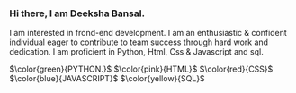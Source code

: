 ### Hi there, I am Deeksha Bansal.
I am interested in frond-end development. I am an enthusiastic & confident individual eager to contribute to team success through hard
work and dedication. I am proficient in Python, Html, Css & Javascript and sql.

$\color{green}{PYTHON.}$
$\color{pink}{HTML}$
$\color{red}{CSS}$
$\color{blue}{JAVASCRIPT}$
$\color{yellow}{SQL}$




